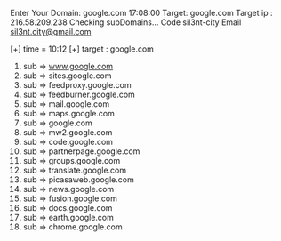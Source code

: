 Enter Your Domain: google.com
17:08:00
Target: google.com
Target ip :  216.58.209.238
Checking subDomains...
Code sil3nt-city
Email sil3nt.city@gmail.com


[+] time = 10:12
[+] target : google.com
1. sub => www.google.com
2. sub => sites.google.com
3. sub => feedproxy.google.com
4. sub => feedburner.google.com
5. sub => mail.google.com
6. sub => maps.google.com
7. sub => google.com
8. sub => mw2.google.com
9. sub => code.google.com
10. sub => partnerpage.google.com
11. sub => groups.google.com
12. sub => translate.google.com
13. sub => picasaweb.google.com
14. sub => news.google.com
15. sub => fusion.google.com
16. sub => docs.google.com
17. sub => earth.google.com
18. sub => chrome.google.com
